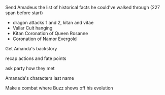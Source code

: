 Send Amadeus the list of historical facts he could've walked through (227 span before start)
 - dragon attacks 1 and 2, kitan and vitae
 - Vallar Cult hanging
 - Kitan Coronation of Queen Rosanne
 - Coronation of Namor Evergold

Get Amanda's backstory

recap actions and fate points

ask party how they met

Amanada's characters last name

Make a combat where Buzz shows off his evolution